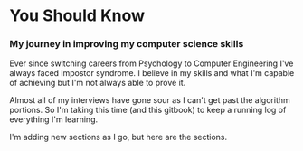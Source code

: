 # You Should Know

### My journey in improving my computer science skills

Ever since switching careers from Psychology to Computer Engineering I've always faced impostor syndrome. I believe in my skills and what I'm capable of achieving but I'm not always able to prove it. 

Almost all of my interviews have gone sour as I can't get past the algorithm portions. So I'm taking this time \(and this gitbook\) to keep a running log of everything I'm learning. 

I'm adding new sections as I go, but here are the sections.



